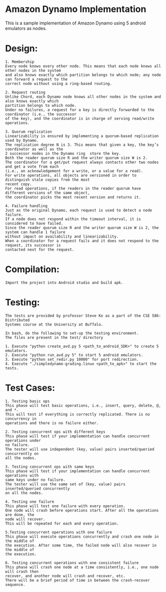 # Amazon Dynamo Implementation

This is a sample implementation of Amazon Dynamo using 5 android emulators as nodes.

# Design:

	1. Membership
	Every node knows every other node. This means that each node knows all other nodes in the system 
	and also knows exactly which partition belongs to which node; any node can forward a request to the 
	correct node without using a ring-based routing.
		
	2. Request routing
	Unlike Chord, each Dynamo node knows all other nodes in the system and also knows exactly which 
	partition belongs to which node.
	Under no failures, a request for a key is directly forwarded to the coordinator (i.e., the successor 
	of the key), and the coordinator is in charge of serving read/write operations.
	
	3. Quorum replication
	Linearizability is ensured by implementing a quorum-based replication used by Dynamo.
	The replication degree N is 3. This means that given a key, the key’s coordinator as well as the 
	2 successor nodes in the Dynamo ring  store the key.
	Both the reader quorum size R and the writer quorum size W is 2.
	The coordinator for a get/put request always contacts other two nodes and get a vote from each 
	(i.e., an acknowledgement for a write, or a value for a read).
	For write operations, all objects are versioned in order to distinguish stale copies from the most 
	recent copy.
	For read operations, if the readers in the reader quorum have different versions of the same object, 
	the coordinator picks the most recent version and returns it.
	
	4. Failure handling
	Just as the original Dynamo, each request is used to detect a node failure.
	If a node does not respond within the timeout interval, it is considered to have failed.
	Since the reader quorum size R and the writer quorum size W is 2, the system can handle 1 failure 
	without impact on availability and linearizability.
	When a coordinator for a request fails and it does not respond to the request, its successor is 
	contacted next for the request.
		
# Compilation:
	
	Import the project into Android studio and build apk.

# Testing:

	The tests are provided by professor Steve Ko as a part of the CSE 586: Distributed
	Systems course at the University at Buffalo.

	In bash, do the following to set-up the testing environment. 
	The files are present in the test/ directory

	1. Execute "python create_avd.py 5 <path_to_android_SDK>" to create 5 emulators.
	2. Execute "python run_avd.py 5" to start 5 android emulators. 
	3. Execute "python set_redir.py 10000" for port redirection.
	4. Execute "./simpledynamo-grading.linux <path_to_apk>" to start the tests.

# Test Cases:

	1. Testing basic ops
	This phase will test basic operations, i.e., insert, query, delete, @, and *. 
	This will test if everything is correctly replicated. There is no concurrency in 
	operations and there is no failure either.
	
	2. Testing concurrent ops with different keys
	This phase will test if your implementation can handle concurrent operations under 
	no failure.
	The tester will use independent (key, value) pairs inserted/queried concurrently on 
	all the nodes.
	
	3. Testing concurrent ops with same keys
	This phase will test if your implementation can handle concurrent operations with 
	same keys under no failure.
	The tester will use the same set of (key, value) pairs inserted/queried concurrently 
	on all the nodes.
	
	4. Testing one failure
	This phase will test one failure with every operation.
	One node will crash before operations start. After all the operations are done, the 
	node will recover.
	This will be repeated for each and every operation.
	
	5.Testing concurrent operations with one failure
	This phase will execute operations concurrently and crash one node in the middle of 
	the execution. After some time, the failed node will also recover in the middle of 
	the execution.
	
	6. Testing concurrent operations with one consistent failure
	This phase will crash one node at a time consistently, i.e., one node will crash then 
	recover, and another node will crash and recover, etc.
	There will be a brief period of time in between the crash-recover sequence.
